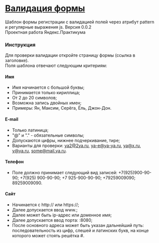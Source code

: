# [Валидация формы](https://boyarkinev.github.io/praktikum-projects/ "Валидация формы")
Шаблон формы регистрации с валидацией полей через атрибут pattern и регулярные выражения js. Версия 0.0.2  
Проектная работа Яндекс.Практикума
### Инструкция
Для проверки валидации откройте страницу формы (ссылка в заголовке).  
Поля шаблона отвечают следующим критериям:
#### Имя
* Имя начинается с большой буквы;
* Принимается только кириллица;
* От 2 до 20 символов;
* Возможна запись двойных имен;
* Примеры: Ян, Максим, Серёга, Ёль, Джон-Дон.
#### E-mail
* Только латиница;
* "@" и "." - обязательные символы;
* Допускаются цифры, нижнее подчеркивание, тире;
* Варианты для проверки: ya2@2ya.ru, ya-e@ya-ya.ru, ya@x.ru, y@ya.ru, some@mail.ya.ru.
#### Телефон
* Поле должно принимает следующий вид записей: +7(925)900-90-90; +7(925) 900-90-90; +7 925-900-90-90; +79259009090; 89259009090.
#### Сайт
* Начинается с http:// или https://;
* Далее допускается ввод www.;
* Далее может быть ip-адрес или доменное имя;
* Далее допускается ввод порта: :8080;
* После основного адреса может быть указан дальнейший путь: последовательность из цифр, слешей и латинских букв, на конце которого может стоять решётка #.